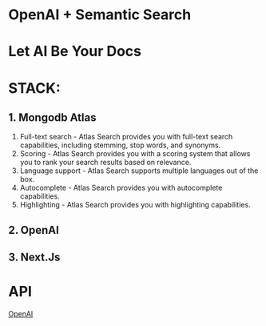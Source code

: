 # OpenAI + Semantic Search

# Let AI Be Your Docs


# STACK: 

## 1. Mongodb Atlas
1. Full-text search - Atlas Search provides you with full-text search capabilities, including stemming, stop words, and synonyms.
2. Scoring - Atlas Search provides you with a scoring system that allows you to rank your search results based on relevance.
3. Language support - Atlas Search supports multiple languages out of the box.
4. Autocomplete - Atlas Search provides you with autocomplete capabilities.
5. Highlighting - Atlas Search provides you with highlighting capabilities.

## 2. OpenAI
## 3. Next.Js

# API
[OpenAI](https://platform.openai.com/api-keys)
